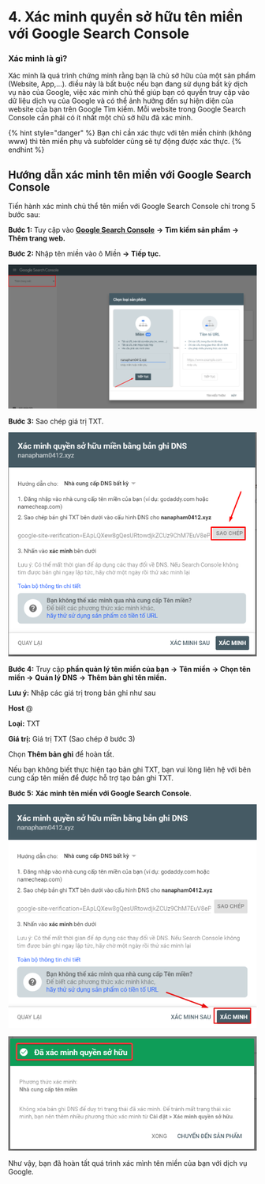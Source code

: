 # 4. Xác minh quyền sở hữu tên miền với Google Search Console

### Xác minh là gì? <a href="#xac-minh-la-gi" id="xac-minh-la-gi"></a>

Xác minh là quá trình chứng minh rằng bạn là chủ sở hữu của một sản phẩm (Website, App,…). điều này là bất buộc nếu bạn đang sử dụng bất kỳ dịch vụ nào của Google, việc xác minh chủ thể giúp bạn có quyền truy cập vào dữ liệu dịch vụ của Google và có thể ảnh hưởng đến sự hiện diện của website của bạn trên Google Tìm kiếm. Mỗi website trong Google Search Console cần phải có ít nhất một chủ sở hữu đã xác minh.

{% hint style="danger" %}
Bạn chỉ cần xác thực với tên miền chính (không www) thì tên miền phụ và subfolder cũng sẽ tự động được xác thực.
{% endhint %}

## Hướng dẫn xác minh tên miền với Google Search Console

Tiến hành xác mình chủ thể tên miền với Google Search Console chỉ trong 5 bước sau:

**Bước 1:** Tuy cập vào [**Google Search Console**](https://search.google.com/search-console/ownership) **→** **Tìm kiếm sản phẩm** **→** **Thêm trang web.**

**Bước 2:** Nhập tên miền vào ô Miền **→** **Tiếp tục.**

![](<../../.gitbook/assets/image (304).png>)

&#x20;**Bước 3:** Sao chép giá trị TXT.

![](<../../.gitbook/assets/image (521).png>)

&#x20;**Bước 4:** Truy cập **phần quản lý tên miền của bạn** **→** **Tên miền** **→ Chọn tên miền →** **Quản lý DNS** **→** **Thêm bản ghi tên miền.**

**Lưu ý:** Nhập các giá trị trong bản ghi như sau

**Host** @

**Loại:** TXT

**Giá trị:** Giá trị TXT (Sao chép ở bước 3)

Chọn **Thêm bản ghi** để hoàn tất.&#x20;

Nếu bạn không biết thực hiện tạo bản ghi TXT, bạn vui lòng liên hệ với bên cung cấp tên miền để được hỗ trợ tạo bản ghi TXT.

&#x20;**Bước 5:** **Xác minh tên miền với Google Search Console**.

![](<../../.gitbook/assets/image (287).png>)

![](<../../.gitbook/assets/image (288).png>)

Như vậy, bạn đã hoàn tất quá trình xác mình tên miền của bạn với dịch vụ Google.
